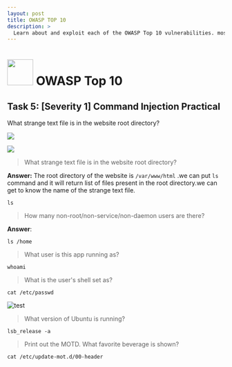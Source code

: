 ```yaml
---
layout: post
title: OWASP TOP 10
description: >
  Learn about and exploit each of the OWASP Top 10 vulnerabilities. most critical web security risks.
---
```


# <img src="https://imgur.com/kX9n4eW.png" style="width:60px; hight: 60px;" /> OWASP Top 10


## Task 5:  [Severity 1] Command Injection Practical

What strange text file is in the website root directory?

![](https://i.imgur.com/nErrNr7.png)

![](https://i.imgur.com/vXbFiIv.png)


> What strange text file is in the website root directory?

**Answer:** The root directory of the website is `/var/www/html` .we can put `ls` command and it will return list of files present in the root directory.we can get to know the name of the strange text file.

`ls`

> How many non-root/non-service/non-daemon users are there?

**Answer**: 

`ls /home`

> What user is this app running as?

`whoami`

> What is the user's shell set as?

`cat /etc/passwd`

![test](https://i.imgur.com/iQ8bKDf.png)

> What version of Ubuntu is running?

`lsb_release -a`

> Print out the MOTD. What favorite beverage is shown?

`cat /etc/update-mot.d/00-header`
